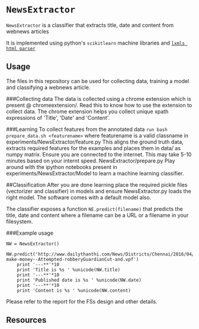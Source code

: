 # `NewsExtractor` 

`NewsExtractor` is a classifier that extracts title, date and content from webnews articles

It is implemented using python's `scikitlearn`  machine libraries
 and [`lxmls html parser`](http://lxml.de/parsing.html)


## Usage

The files in this repository can be  used for collecting data, training a model and classifying a webnews article. 

###Collecting data
The data is collected using a chrome extension which is present @ chromeextension/. Read this to know how to use the extension to collect data. The chrome extension helps you collect unique xpath expressions of 'Title', 'Date' and 'Content'.

###Learning
To collect features from the annotated data 
```run bash prepare_data.sh <featurename>```
where featurename is a valid classname in experiments/NewsExtractor/feature.py
This aligns the ground truth data, extracts required features for the examples and places them in data/<featurename> as numpy matrix.
Ensure you are connected to the internet. This may take 5-10 minutes based on your internt speed.
NewsExtractor/prepare.py 
Play around with the ipython notebooks present in experiments/NewsExtractor/Model to learn a machine learning classifier. 

##Classification
After you are done learning place the required pickle files (vectorizer and classifier) in models and ensure NewsExtractor.py loads the right model. The software comes with a default model also.

The classifier exposes a function ``` NE.predict(filename) ```  that predicts the title, date and content where a filename can be a URL or a filename in your filesystem.

###Example usage
```
NW = NewsExtractor()
	NW.predict('http://www.dailythanthi.com/News/Districts/Chennai/2016/04/27013547/TASMAC-make-money--Attempted-robberyGuardianCut-and.vpf')
	print '---**'*10
	print 'Title is %s ' %unicode(NW.title)
	print '---**'*10
	print 'Published date is %s ' %unicode(NW.date)
	print '---**'*10
	print 'Content is %s ' %unicode(NW.content)
```

Please refer to the report for the FSs design and other details.

## Resources
